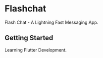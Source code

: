 # Flashchat

Flash Chat - A Lightning Fast Messaging App.

## Getting Started

Learning Flutter Development.
